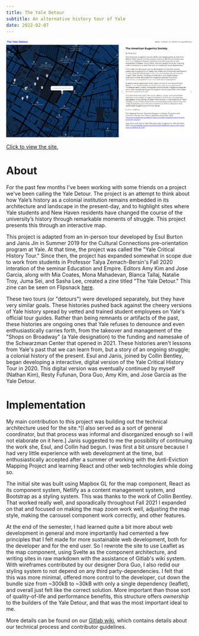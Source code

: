 ```yaml
---
title: The Yale Detour
subtitle: An alternative history tour of Yale
date: 2022-02-07
---
```


<a href="https://yale-detour.org" target="_blank">

![Click to view the site.](./preview.png)

</a>

<a class="caption" href="https://yale-detour.org" target="_blank">
 Click to view the site.
</a>

# About

For the past few months I've been working with some friends on
a project we've been calling the Yale Detour. The project is an
attempt to think about how Yale’s history as a colonial
institution remains embedded in its architecture and landscape
in the present-day, and to highlight sites where Yale students
and New Haven residents have changed the course of the
university’s history through remarkable moments of struggle.
This project presents this through an interactive map.

This project is adapted from an in-person tour developed by
Esul Burton and Janis Jin in Summer 2019 for the Cultural
Connections pre-orientation program at Yale. At that time, the
project was called the "Yale Critical History Tour." Since
then, the project has expanded somewhat in scope due to work
from students in Professor Talya Zemach-Bersin's Fall 2020
interation of the seminar Education and Empire. Editors Amy Kim
and Jose Garcia, along with Mia Coates, Mona Mahadevan, Blanca
Tallaj, Natalie Troy, Juma Sei, and Sasha Lee, created a zine
titled "The Yale Detour." This zine can be seen on Flipsnack
[here](https://www.flipsnack.com/yaledetours/yale-detours.html).

These two tours (or "detours") were developed separately, but
they have very similar goals. These histories pushed back
against the cheery versions of Yale history spread by vetted
and trained student employees on Yale's official tour guides.
Rather than being remnants or artifacts of the past, these
histories are ongoing ones that Yale refuses to denounce and
even enthusiastically carries forth, from the takeover and
management of the "Shops on Broadway" (a Yale designation) to
the funding and namesake of the Schwarzman Center that opened
in 2021. These histories aren't lessons from Yale's past that
we can learn from, but a story of an ongoing struggle; a
colonial history of the present. Esul and Janis, joined by
Collin Bentley, began developing a interactive, digital version
of the Yale Critical History Tour in 2020. This digital version
was eventually continued by myself (Nathan Kim), Resty Fufunan,
Dora Guo, Amy Kim, and Jose Garcia as the Yale Detour.

# Implementation

My main contribution to this project was building out the
technical architecture used for the site.^[I also served as a
sort of general coordinator, but that process was informal and
disorganized enough so I will not elaborate on it here.] Janis
suggested to me the possibility of continuing the work she,
Esul, and Collin had begun. I was first a bit unsure because I
had very little experience with web development at the time,
but enthusiastically accepted after a summer of working with
the Anti-Eviction Mapping Project and learning React and other
web technologies while doing so.

The initial site was built using Mapbox GL for the map
component, React as its component system, Netlify as a content
management system, and Bootstrap as a styling system. This was
thanks to the work of Collin Bentley. That worked really well,
and sporadically throughout Fall 2021 I expanded on that and
focused on making the map zoom work well, adjusting the map
style, making the carousel component work correctly, and other
features.

At the end of the semester, I had learned quite a bit more
about web development in general and more importantly had
cemented a few principles that I felt made for more sustainable
web development, both for the developer and for the end user.
So I rewrote the site to use Leaflet as the map component,
using Svelte as the component architecture, and writing sites
in raw markdown with the assistance of Gitlab's wiki system.
With wireframes contributed by our designer Dora Guo, I also
redid our styling system to not depend on any third
party-dependencies. I felt that this was more minimal, offered
more control to the developer, cut down the bundle size from
~300kB to ~30kB with only a single dependency (leaflet), and
overall just felt like the correct solution. More important
than those sort of quality-of-life and performance benefits,
this structure offers _ownership_ to the builders of the Yale
Detour, and that was the most important ideal to me.

More details can be found on our
[Gitlab wiki](https://gitlab.com/18kimn/yale-detour/-/wikis/home),
which contains details about our technical process and
contributor guidelines.
